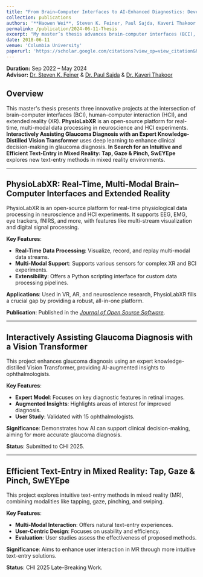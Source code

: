 ```yaml
---
title: "From Brain–Computer Interfaces to AI-Enhanced Diagnostics: Developing Cutting-Edge Tools for Medical and Interactive Technologies"
collection: publications
authors: '**Haowen Wei**, Steven K. Feiner, Paul Sajda, Kaveri Thakoor'
permalink: /publication/2024-06-11-Thesis
excerpt: "My master’s thesis advances brain-computer interfaces (BCI), human-computer interaction (HCI), and extended reality (XR) through three key projects. First, PhysioLabXR, an open-source Python platform, enables real-time, multi-modal BCI and XR experiments, streamlining data processing, visualization, and machine learning. Second, our work on Interactively Assisting Glaucoma Diagnosis employs deep learning to support clinical decision-making, aiming to introduce an AI-based diagnostic tool to CHI 2025. Lastly, the In Search for an Intuitive and Efficient Text-Entry in Mixed Reality project explores innovative text-entry methods in mixed reality for enhanced user interaction. Together, these projects push the boundaries of HCI and BCI research."
date: 2018-06-11
venue: 'Columbia University'
paperurl: 'https://scholar.google.com/citations?view_op=view_citation&hl=en&user=phrai3MAAAAJ&citation_for_view=phrai3MAAAAJ:Y0pCki6q_DkC'
---
```


**Duration:** Sep 2022 – May 2024   
**Advisor:** [Dr. Steven K. Feiner](https://www.engineering.columbia.edu/faculty/steven-feiner) & [Dr. Paul Sajda](https://www.bme.columbia.edu/faculty/paul-sajda) & [Dr. Kaveri Thakoor](https://www.vagelos.columbia.edu/profile/kaveri-thakoor-phd)

## Overview

This master's thesis presents three innovative projects at the intersection of brain-computer interfaces (BCI), human-computer interaction (HCI), and extended reality (XR). **PhysioLabXR** is an open-source platform for real-time, multi-modal data processing in neuroscience and HCI experiments. **Interactively Assisting Glaucoma Diagnosis with an Expert Knowledge-Distilled Vision Transformer** uses deep learning to enhance clinical decision-making in glaucoma diagnosis. **In Search for an Intuitive and Efficient Text-Entry in Mixed Reality: Tap, Gaze & Pinch, SwEYEpe** explores new text-entry methods in mixed reality environments.

---

## PhysioLabXR: Real-Time, Multi-Modal Brain–Computer Interfaces and Extended Reality

PhysioLabXR is an open-source platform for real-time physiological data processing in neuroscience and HCI experiments. It supports EEG, EMG, eye trackers, fNIRS, and more, with features like multi-stream visualization and digital signal processing.

**Key Features**:
- **Real-Time Data Processing**: Visualize, record, and replay multi-modal data streams.
- **Multi-Modal Support**: Supports various sensors for complex XR and BCI experiments.
- **Extensibility**: Offers a Python scripting interface for custom data processing pipelines.

**Applications**: Used in VR, AR, and neuroscience research, PhysioLabXR fills a crucial gap by providing a robust, all-in-one platform.

**Publication**: Published in the *[Journal of Open Source Software](https://joss.theoj.org/papers/10.21105/joss.05854)*.

---

## Interactively Assisting Glaucoma Diagnosis with a Vision Transformer

This project enhances glaucoma diagnosis using an expert knowledge-distilled Vision Transformer, providing AI-augmented insights to ophthalmologists.

**Key Features**:
- **Expert Model**: Focuses on key diagnostic features in retinal images.
- **Augmented Insights**: Highlights areas of interest for improved diagnosis.
- **User Study**: Validated with 15 ophthalmologists.

**Significance**: Demonstrates how AI can support clinical decision-making, aiming for more accurate glaucoma diagnosis.

**Status**: Submitted to CHI 2025.

---

## Efficient Text-Entry in Mixed Reality: Tap, Gaze & Pinch, SwEYEpe

This project explores intuitive text-entry methods in mixed reality (MR), combining modalities like tapping, gaze, pinching, and swiping.

**Key Features**:
- **Multi-Modal Interaction**: Offers natural text-entry experiences.
- **User-Centric Design**: Focuses on usability and efficiency.
- **Evaluation**: User studies assess the effectiveness of proposed methods.

**Significance**: Aims to enhance user interaction in MR through more intuitive text-entry solutions.

**Status**: CHI 2025 Late-Breaking Work.
